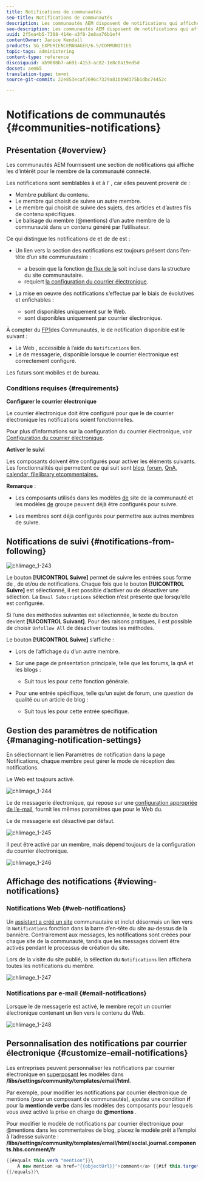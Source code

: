 ```yaml
---
title: Notifications de communautés
seo-title: Notifications de communautés
description: Les communautés AEM disposent de notifications qui affichent des  d’intérêt pour le membre de la communauté connecté
seo-description: Les communautés AEM disposent de notifications qui affichent des  d’intérêt pour le membre de la communauté connecté
uuid: 2f5ea4b5-7308-414e-a3f8-2e8aa76b1ef4
contentOwner: Janice Kendall
products: SG_EXPERIENCEMANAGER/6.5/COMMUNITIES
topic-tags: administering
content-type: reference
discoiquuid: ab9088b7-a691-4153-ac82-1e8c0a19ed5d
docset: aem65
translation-type: tm+mt
source-git-commit: 22e853ecaf2696c7329a81bb9d375b1dbc74452c

---
```



# Notifications de communautés {#communities-notifications}

## Présentation {#overview}

Les communautés AEM fournissent une section de notifications qui affiche les  d’intérêt pour le membre de la communauté connecté.

Les notifications sont semblables à [](/help/communities/essentials-activities.md) et à l’ [](/help/communities/subscriptions.md) , car elles peuvent provenir de :

* Membre publiant du contenu.
* Le membre qui choisit de suivre un autre membre.
* Le membre qui choisit de suivre des sujets, des articles et d’autres fils de contenu spécifiques.
* Le balisage du membre (@mentions) d’un autre membre de la communauté dans un contenu généré par l’utilisateur.

Ce qui distingue les notifications de   et de  de  est :

* Un lien vers la section des notifications est toujours présent dans l’en-tête d’un site communautaire :

   *   a besoin que la fonction [de flux de la](/help/communities/functions.md#activity-stream-function) soit incluse dans la structure du site communautaire.
   *   requiert [la configuration du courrier électronique](/help/communities/email.md).

* La mise en oeuvre des notifications s’effectue par le biais de  évolutives et enfichables :

   *   sont disponibles uniquement sur le Web.
   *   sont disponibles uniquement par courrier électronique.

À compter du [FP1](/help/communities/deploy-communities.md#latestfeaturepack)des Communautés, le de notification disponible est le suivant :

* Le Web , accessible à l’aide du `Notifications` lien.
* Le de messagerie, disponible lorsque le courrier électronique est correctement configuré.

Les futurs  sont mobiles et de bureau.

### Conditions requises {#requirements}

**Configurer le courrier électronique**

Le courrier électronique doit être configuré pour que le de courrier électronique  les notifications soient fonctionnelles.

Pour plus d’informations sur la configuration du courrier électronique, voir [Configuration du courrier électronique](/help/communities/analytics.md).

**Activer le suivi**

Les composants doivent être configurés pour activer les éléments suivants. Les fonctionnalités qui permettent ce qui suit sont [blog](/help/communities/blog-feature.md), [forum](/help/communities/forum.md), [QnA](/help/communities/working-with-qna.md), [calendar, filelibrary etcommentaires.](/help/communities/calendar.md)[](/help/communities/file-library.md)[](/help/communities/comments.md)

**Remarque** :

* Les composants utilisés dans les modèles [de](/help/communities/sites.md) site de la communauté et les modèles [de](/help/communities/tools-groups.md) groupe peuvent déjà être configurés pour suivre.

* Les  membres sont déjà configurés pour permettre aux autres membres de suivre.

## Notifications de suivi {#notifications-from-following}

![chlimage_1-243](assets/chlimage_1-243.png)

Le bouton **[!UICONTROL Suivre]** permet de suivre les entrées sous forme de  , de  et/ou de notifications. Chaque fois que le bouton **[!UICONTROL Suivre]** est sélectionné, il est possible d’activer ou de désactiver une sélection. La `Email Subscriptions` sélection n’est présente que lorsqu’elle est configurée.

Si l’une des méthodes suivantes est sélectionnée, le texte du bouton devient **[!UICONTROL Suivant]**. Pour des raisons pratiques, il est possible de choisir `Unfollow All` de désactiver toutes les méthodes.

Le bouton **[!UICONTROL Suivre]** s’affiche :

* Lors de l’affichage du  d’un autre membre.
* Sur une page de présentation principale, telle que les forums, la qnA et les blogs :

   * Suit tous les   pour cette fonction générale.

* Pour une entrée spécifique, telle qu’un sujet de forum, une question de qualité ou un article de blog :

   * Suit tous les   pour cette entrée spécifique.

## Gestion des paramètres de notification {#managing-notification-settings}

En sélectionnant le lien Paramètres de notification dans la page Notifications, chaque membre peut gérer le mode de réception des notifications.

Le  Web est toujours activé.

![chlimage_1-244](assets/chlimage_1-244.png)

Le de messagerie électronique, qui repose sur une [configuration appropriée de l’e-mail](/help/communities/email.md), fournit les mêmes paramètres que pour le  Web du.

Le de messagerie est désactivé par défaut.

![chlimage_1-245](assets/chlimage_1-245.png)

Il peut être activé par un membre, mais dépend toujours de la configuration du courrier électronique.

![chlimage_1-246](assets/chlimage_1-246.png)

## Affichage des notifications {#viewing-notifications}

### Notifications Web {#web-notifications}

Un [assistant a créé un site](/help/communities/sites-console.md) communautaire et inclut désormais un lien vers la `Notifications` fonction dans la barre d’en-tête du site au-dessus de la bannière. Contrairement aux messages, les notifications sont créées pour chaque site de la communauté, tandis que les messages doivent être activés pendant le processus de création du site.

Lors de la visite du site publié, la sélection du `Notifications` lien affichera toutes les notifications du membre.

![chlimage_1-247](assets/chlimage_1-247.png)

### Notifications par e-mail {#email-notifications}

Lorsque le de messagerie est activé, le membre reçoit un courrier électronique contenant un lien vers le contenu du Web.

![chlimage_1-248](assets/chlimage_1-248.png)

## Personnalisation des notifications par courrier électronique {#customize-email-notifications}

Les entreprises peuvent personnaliser les notifications par courrier électronique en [superposant](/help/communities/client-customize.md#overlays) les modèles dans **/libs/settings/community/templates/email/html**.

Par exemple, pour modifier les notifications par courrier électronique de mentions (pour un composant de communautés), ajoutez une condition **if** pour la **mentionde verbe** dans les modèles des composants pour lesquels vous avez activé la prise en charge de **@mentions** .

Pour modifier le modèle de notifications par courrier électronique pour @mentions dans les commentaires de blog, placez le modèle prêt à l’emploi à l’adresse suivante : **/libs/settings/community/templates/email/html/social.journal.components.hbs.comment/fr**

```java
{{#equals this.verb "mention"}}\
    A new mention <a href="{{objectUrl}}">comment</a> {{#if this.target.properties.[jcr:title]}}to the article "{{{target.displayName}}}" {{/if}}was added by {{{user.name}}} on {{dateUtil this.published format="EEE, d MMM yyyy HH:mm:ss z"}}.\n \
{{/equals}}\
```

